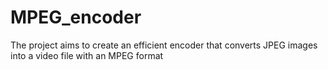 # MPEG_encoder
The project aims to create an efficient encoder that converts JPEG images into a video file with an MPEG format

